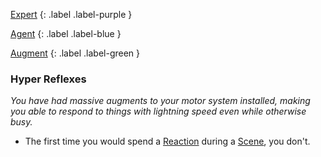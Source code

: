 
[Expert](Game/Expert-List)
{: .label .label-purple }

[Agent](Game/Agent)
{: .label .label-blue }

[Augment](Game/Advancement-List?Augment=true)
{: .label .label-green }
### Hyper Reflexes
*You have had massive augments to your motor system installed, making you able to respond to things with lightning speed even while otherwise busy.*
* The first time you would spend a [Reaction](Game/Additional-Attributes#Reaction) during a [Scene](Game/Core/Terminology#Scene), you don't.

